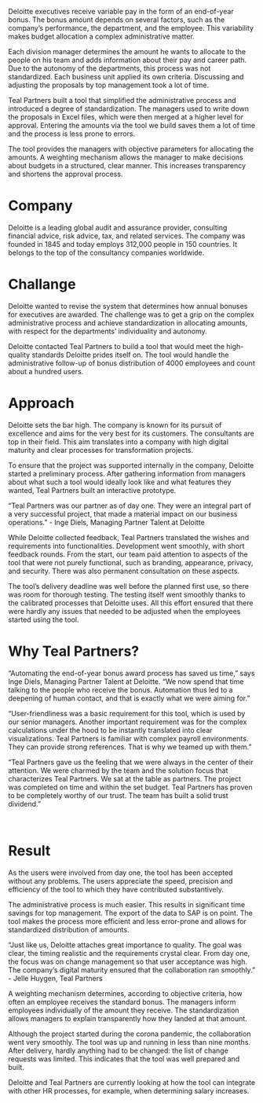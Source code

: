 <!-- title: Deloitte -->
<!-- author: Britt Mariën -->
<!-- hide: True -->
<!-- date: 2021-01-14 -->

Deloitte executives receive variable pay in the form of an end-of-year bonus. The bonus amount depends on several factors, such as the company’s performance, the department, and the employee. This variability makes budget allocation a complex administrative matter. 

Each division manager determines the amount he wants to allocate to the people on his team and adds information about their pay and career path. Due to the autonomy of the departments, this process was not standardized. Each business unit applied its own criteria. Discussing and adjusting the proposals by top management took a lot of time. 

Teal Partners built a tool that simplified the administrative process and introduced a degree of standardization. The managers used to write down the proposals in Excel files, which were then merged at a higher level for approval. Entering the amounts via the tool we build saves them a lot of time and the process is less prone to errors. 

The tool provides the managers with objective parameters for allocating the amounts. A weighting mechanism allows the manager to make decisions about budgets in a structured, clear manner. This increases transparency and shortens the approval process. 


# Company

Deloitte is a leading global audit and assurance provider, consulting financial advice, risk advice, tax, and related services. The company was founded in 1845 and today employs 312,000 people in 150 countries. It belongs to the top of the consultancy companies worldwide. 


# Challange

Deloitte wanted to revise the system that determines how annual bonuses for executives are awarded. The challenge was to get a grip on the complex administrative process and achieve standardization in allocating amounts, with respect for the departments’ individuality and autonomy.

Deloitte contacted Teal Partners to build a tool that would meet the high-quality standards Deloitte prides itself on. The tool would handle the administrative follow-up of bonus distribution of 4000 employees and count about a hundred users.


# Approach

Deloitte sets the bar high. The company is known for its pursuit of excellence and aims for the very best for its customers. The consultants are top in their field. This aim translates into a company with high digital maturity and clear processes for transformation projects.

To ensure that the project was supported internally in the company, Deloitte started a preliminary process. After gathering information from managers about what such a tool would ideally look like and what features they wanted, Teal Partners built an interactive prototype. 


<p class="blogpost__quote">
“Teal Partners was our partner as of day one. They were an integral part of a very successful project, that made a material impact on our business operations.” - Inge Diels, Managing Partner Talent at Deloitte 
</p>

While Deloitte collected feedback, Teal Partners translated the wishes and requirements into functionalities. Development went smoothly, with short feedback rounds. From the start, our team paid attention to aspects of the tool that were not purely functional, such as branding, appearance, privacy, and security. There was also permanent consultation on these aspects. 

The tool’s delivery deadline was well before the planned first use, so there was room for thorough testing. The testing itself went smoothly thanks to the calibrated processes that Deloitte uses. All this effort ensured that there were hardly any issues that needed to be adjusted when the employees started using the tool. 


# Why Teal Partners? 

“Automating the end-of-year bonus award process has saved us time,” says Inge Diels, Managing Partner Talent at Deloitte. “We now spend that time talking to the people who receive the bonus. Automation thus led to a deepening of human contact, and that is exactly what we were aiming for.” 

“User-friendliness was a basic requirement for this tool, which is used by our senior managers. Another important requirement was for the complex calculations under the hood to be instantly translated into clear visualizations. Teal Partners is familiar with complex payroll environments. They can provide strong references. That is why we teamed up with them.” 

“Teal Partners gave us the feeling that we were always in the center of their attention. We were charmed by the team and the solution focus that characterizes Teal Partners. We sat at the table as partners. The project was completed on time and within the set budget. Teal Partners has proven to be completely worthy of our trust. The team has built a solid trust dividend.”

 
# Result

As the users were involved from day one, the tool has been accepted without any problems. The users appreciate the speed, precision and efficiency of the tool to which they have contributed substantively. 

The administrative process is much easier. This results in significant time savings for top management. The export of the data to SAP is on point. The tool makes the process more efficient and less error-prone and allows for standardized distribution of amounts. 

<p class="blogpost__quote">
“Just like us, Deloitte attaches great importance to quality. The goal was clear, the timing realistic and the requirements crystal clear. From day one, the focus was on change management so that user acceptance was high. The company’s digital maturity ensured that the collaboration ran smoothly.” - Jelle Huygen, Teal Partners 
</p>


A weighting mechanism determines, according to objective criteria, how often an employee receives the standard bonus. The managers inform employees individually of the amount they receive. The standardization allows managers to explain transparently how they landed at that amount. 

Although the project started during the corona pandemic, the collaboration went very smoothly. The tool was up and running in less than nine months. After delivery, hardly anything had to be changed: the list of change requests was limited. This indicates that the tool was well prepared and built. 

Deloitte and Teal Partners are currently looking at how the tool can integrate with other HR processes, for example, when determining salary increases. 